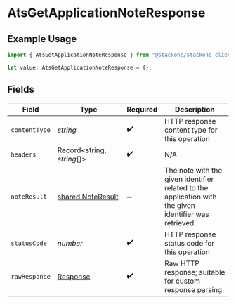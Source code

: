 # AtsGetApplicationNoteResponse

## Example Usage

```typescript
import { AtsGetApplicationNoteResponse } from "@stackone/stackone-client-ts/sdk/models/operations";

let value: AtsGetApplicationNoteResponse = {};
```

## Fields

| Field                                                                                                  | Type                                                                                                   | Required                                                                                               | Description                                                                                            |
| ------------------------------------------------------------------------------------------------------ | ------------------------------------------------------------------------------------------------------ | ------------------------------------------------------------------------------------------------------ | ------------------------------------------------------------------------------------------------------ |
| `contentType`                                                                                          | *string*                                                                                               | :heavy_check_mark:                                                                                     | HTTP response content type for this operation                                                          |
| `headers`                                                                                              | Record<string, *string*[]>                                                                             | :heavy_check_mark:                                                                                     | N/A                                                                                                    |
| `noteResult`                                                                                           | [shared.NoteResult](../../../sdk/models/shared/noteresult.md)                                          | :heavy_minus_sign:                                                                                     | The note with the given identifier related to the application with the given identifier was retrieved. |
| `statusCode`                                                                                           | *number*                                                                                               | :heavy_check_mark:                                                                                     | HTTP response status code for this operation                                                           |
| `rawResponse`                                                                                          | [Response](https://developer.mozilla.org/en-US/docs/Web/API/Response)                                  | :heavy_check_mark:                                                                                     | Raw HTTP response; suitable for custom response parsing                                                |